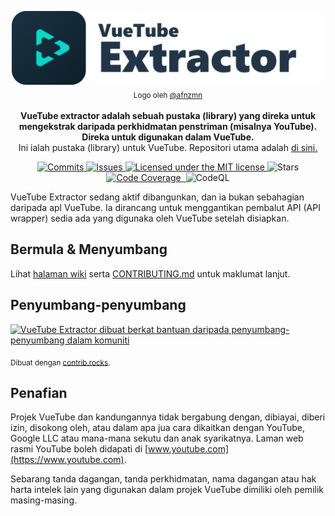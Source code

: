 <p align="center">
  <a href="https://vuetube.app/">
    <picture>
      <source 
        srcset="https://raw.githubusercontent.com/VueTubeApp/.github/main/readme_assets/dark/Extractor.svg"
        media="(prefers-color-scheme: dark)"
      />
      <img 
        src="https://raw.githubusercontent.com/VueTubeApp/.github/main/readme_assets/light/Extractor.svg" 
        alt="VueTube Extractor is a core component of VueTube"
        width="500"
       />
    </picture>
  </a>
  <br>
  <sub>Logo oleh <a href="https://github.com/afnzmn">@afnzmn</a></sub>
  <br>
  <br>
<strong>VueTube extractor adalah sebuah pustaka (library) yang direka untuk mengekstrak daripada perkhidmatan penstriman (misalnya YouTube). Direka untuk digunakan dalam VueTube.</strong>
<br>
Ini ialah pustaka (library) untuk VueTube. Repositori utama adalah <a href="https://github.com/Frontesque/VueTube"> di sini.</a>
</p>

<p align="center">
  <a href="https://github.com/VueTubeApp/VueTube-Extractor/commits/master">
    <img src="https://img.shields.io/github/commit-activity/m/VueTubeApp/VueTube-Extractor?label=Commits" alt="Commits">
  </a>
  <a href="https://github.com/VueTubeApp/VueTube-Extractor/issues">
    <img src="https://img.shields.io/github/issues/VueTubeApp/VueTube-Extractor" alt="Issues"> 
  </a>
  <a href="https://github.com/VueTubeApp/VueTube-Extractor/blob/master/LICENSE">
    <img src="https://img.shields.io/github/license/VueTubeApp/VueTube-Extractor" alt="Licensed under the MIT license">
  </a>
  <a>
    <img src="https://img.shields.io/github/stars/VueTubeApp/VueTube-Extractor" alt="Stars">
  </a>
  <a href="https://codecov.io/gh/VueTubeApp/VueTube-Extractor">
    <img src="https://codecov.io/gh/VueTubeApp/VueTube-Extractor/branch/master/graph/badge.svg?token=XDCN1XWYUF" alt="Code Coverage"/>
  </a>
  <a href="https://codeclimate.com/github/VueTubeApp/VueTube-Extractor/maintainability">
    <img src="https://api.codeclimate.com/v1/badges/e280a83b032031c69545/maintainability" alt=""/>
  </a>
    <img src="https://github.com/VueTubeApp/VueTube-Extractor/actions/workflows/codeql.yml/badge.svg" alt="CodeQL">
</p>

VueTube Extractor sedang aktif dibangunkan, dan ia bukan sebahagian daripada apl VueTube. Ia dirancang untuk
menggantikan pembalut API (API wrapper) sedia ada yang digunaka oleh VueTube setelah disiapkan.

## Bermula & Menyumbang

Lihat [halaman wiki](https://github.com/VueTubeApp/VueTube-Extractor/wiki) serta [CONTRIBUTING.md](CONTRIBUTING.md) untuk maklumat lanjut.

## Penyumbang-penyumbang

<a href="https://github.com/VueTubeApp/VueTube-Extractor/graphs/contributors">
  <img src="https://contrib.rocks/image?repo=VueTubeApp/VueTube-Extractor"  alt="VueTube Extractor dibuat berkat bantuan daripada penyumbang-penyumbang dalam komuniti"/>
</a>

<sub>Dibuat dengan [contrib.rocks](https://contrib.rocks). </sub>

## Penafian

Projek VueTube dan kandungannya tidak bergabung dengan, dibiayai, diberi izin, disokong oleh, atau dalam apa jua cara dikaitkan dengan YouTube, Google LLC atau mana-mana sekutu dan anak syarikatnya. Laman web rasmi YouTube boleh didapati di [www.youtube.com](https://www.youtube.com).

Sebarang tanda dagangan, tanda perkhidmatan, nama dagangan atau hak harta intelek lain yang digunakan dalam projek VueTube dimiliki oleh pemilik masing-masing.

